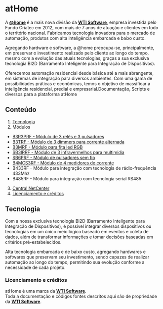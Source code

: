 # atHome

A [**@home**](http://www.wtihome.com.br) é a mais nova divisão da [**WTI Software**](http://www.wtisoftware.com.br), empresa investida pelo Fundo Criatec em 2012, com mais de 7 anos de atuação e clientes em todo o território nacional. Fabricamos tecnologia inovadora para o mercado de automação, produtos com alta inteligência embarcada e baixo custo.

Agregando hardware e software, a @home preocupa-se, principalmente, em preservar o investimento realizado pelo cliente ao longo do tempo, mesmo com a evolução das atuais tecnologias, graças a sua exclusiva tecnologia BI2D (Barramento Inteligente para Integração de Dispositivos).

Oferecemos automação residencial desde básica até a mais abrangente, em sistemas de integração para diversos ambientes. Com uma gama de possibilidades práticas e econômicas, temos o objetivo de massificar a inteligência residencial, predial e empresarial.Documentação, Scripts e diversos para a plataforma atHome

## Conteúdo
1. [Tecnologia](#tecnologia)
2. Módulos

  * [B3R3PRF - Módulo de 3 relés e 3 pulsadores](documentacao/B3R3PRF.md) 
  * [B3TRF - Módulo de 3 dimmers para corrente alternada](documentacao/B3TRF.md) 
  * [B3MRF - Módulo para fita led RGB](documentacao/B3MRF.md)
  * [SB3IRRF - Módulo de 3 infravermelhos para multimídia](documentacao/SB3IRRF.md)
  * [SB6PRF - Módulo de pulsadores sem fio](documentacao/SB6PRF.md)
  * [B4MCS3RF - Módulo de 4 medidores de corrente](documentacao/B4MCS3RF.md)
  * B433RF - Módulo para integração com tecnologia de rádio-frequência 433Mhz
  * B485RF - Módulo para integração com tecnologia serial RS485
  
3. [Central NetCenter](documentacao/NETCENTER.md)
4. [Licenciamento e créditos](#licenciamento-e-créditos)

## Tecnologia ##

Com a nossa exclusiva tecnologia BI2D (Barramento Inteligente para Integração de Dispositivos), é possível integrar diversos dispositivos ou tecnologias em um único meio lógico baseado em eventos e coleta de dados, além de transformar informações e tomar decisões baseadas em critérios pré-estabelecidos.

Alta tecnologia embarcada e de baixo custo, agregando hardwares e softwares que preservam seu investimento, sendo capazes de realizar automação ao longo do tempo, permitindo sua evolução conforme a necessidade de cada projeto.

### Licenciamento e créditos ###

atHome é uma marca da [**WTI Software**](http://www.wtisoftware.com.br).  
Toda a documentação e códigos fontes descritos aqui são de propriedade da [**WTI Software**](http://www.wtisoftware.com.br).
